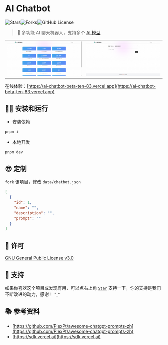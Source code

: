 # AI Chatbot

![Stars](https://img.shields.io/github/stars/liuyuhe666/ai-chatbot)![Forks](https://img.shields.io/github/forks/liuyuhe666/ai-chatbot)![GitHub License](https://img.shields.io/github/license/liuyuhe666/ai-chatbot)

> 🔞 多功能 AI 聊天机器人，支持多个 [AI 模型](https://github.com/liuyuhe666/ai-chatbot/blob/main/data/ai-sdk-providers.txt)

<table>
    <tr>
        <td><img src="./assets/Snipaste_2025-04-27_12-04-07.png" alt="preview" /></td>
        <td><img src="./assets/Snipaste_2025-04-27_12-04-21.png" alt="preview" /></td>
    </tr>
</table>

在线体验：[https://ai-chatbot-beta-ten-83.vercel.app](https://ai-chatbot-beta-ten-83.vercel.app)

## 🧑‍💻 安装和运行

- 安装依赖

```bash
pnpm i
```

- 本地开发

```bash
pnpm dev
```

## 😎 定制

`fork` 该项目，修改 `data/chatbot.json`

```json
[
  {
    "id": 1,
    "name": "",
    "description": "",
    "prompt": ""
  }
]
```

## 📖 许可

[GNU General Public License v3.0](https://github.com/liuyuhe666/ai-chatbot/blob/main/LICENSE)

## 🌹 支持

如果你喜欢这个项目或发现有用，可以点右上角 [`Star`](https://github.com/liuyuhe666/ai-chatbot) 支持一下，你的支持是我们不断改进的动力，感谢！ ^_^

## 📚 参考资料

- [https://github.com/PlexPt/awesome-chatgpt-prompts-zh](https://github.com/PlexPt/awesome-chatgpt-prompts-zh)
- [https://sdk.vercel.ai](https://sdk.vercel.ai)
